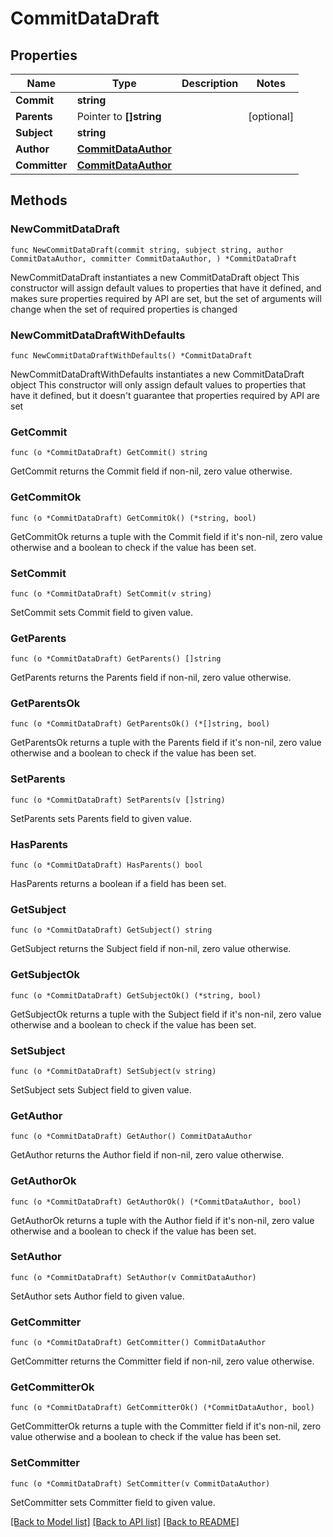 # CommitDataDraft

## Properties

Name | Type | Description | Notes
------------ | ------------- | ------------- | -------------
**Commit** | **string** |  | 
**Parents** | Pointer to **[]string** |  | [optional] 
**Subject** | **string** |  | 
**Author** | [**CommitDataAuthor**](CommitDataAuthor.md) |  | 
**Committer** | [**CommitDataAuthor**](CommitDataAuthor.md) |  | 

## Methods

### NewCommitDataDraft

`func NewCommitDataDraft(commit string, subject string, author CommitDataAuthor, committer CommitDataAuthor, ) *CommitDataDraft`

NewCommitDataDraft instantiates a new CommitDataDraft object
This constructor will assign default values to properties that have it defined,
and makes sure properties required by API are set, but the set of arguments
will change when the set of required properties is changed

### NewCommitDataDraftWithDefaults

`func NewCommitDataDraftWithDefaults() *CommitDataDraft`

NewCommitDataDraftWithDefaults instantiates a new CommitDataDraft object
This constructor will only assign default values to properties that have it defined,
but it doesn't guarantee that properties required by API are set

### GetCommit

`func (o *CommitDataDraft) GetCommit() string`

GetCommit returns the Commit field if non-nil, zero value otherwise.

### GetCommitOk

`func (o *CommitDataDraft) GetCommitOk() (*string, bool)`

GetCommitOk returns a tuple with the Commit field if it's non-nil, zero value otherwise
and a boolean to check if the value has been set.

### SetCommit

`func (o *CommitDataDraft) SetCommit(v string)`

SetCommit sets Commit field to given value.


### GetParents

`func (o *CommitDataDraft) GetParents() []string`

GetParents returns the Parents field if non-nil, zero value otherwise.

### GetParentsOk

`func (o *CommitDataDraft) GetParentsOk() (*[]string, bool)`

GetParentsOk returns a tuple with the Parents field if it's non-nil, zero value otherwise
and a boolean to check if the value has been set.

### SetParents

`func (o *CommitDataDraft) SetParents(v []string)`

SetParents sets Parents field to given value.

### HasParents

`func (o *CommitDataDraft) HasParents() bool`

HasParents returns a boolean if a field has been set.

### GetSubject

`func (o *CommitDataDraft) GetSubject() string`

GetSubject returns the Subject field if non-nil, zero value otherwise.

### GetSubjectOk

`func (o *CommitDataDraft) GetSubjectOk() (*string, bool)`

GetSubjectOk returns a tuple with the Subject field if it's non-nil, zero value otherwise
and a boolean to check if the value has been set.

### SetSubject

`func (o *CommitDataDraft) SetSubject(v string)`

SetSubject sets Subject field to given value.


### GetAuthor

`func (o *CommitDataDraft) GetAuthor() CommitDataAuthor`

GetAuthor returns the Author field if non-nil, zero value otherwise.

### GetAuthorOk

`func (o *CommitDataDraft) GetAuthorOk() (*CommitDataAuthor, bool)`

GetAuthorOk returns a tuple with the Author field if it's non-nil, zero value otherwise
and a boolean to check if the value has been set.

### SetAuthor

`func (o *CommitDataDraft) SetAuthor(v CommitDataAuthor)`

SetAuthor sets Author field to given value.


### GetCommitter

`func (o *CommitDataDraft) GetCommitter() CommitDataAuthor`

GetCommitter returns the Committer field if non-nil, zero value otherwise.

### GetCommitterOk

`func (o *CommitDataDraft) GetCommitterOk() (*CommitDataAuthor, bool)`

GetCommitterOk returns a tuple with the Committer field if it's non-nil, zero value otherwise
and a boolean to check if the value has been set.

### SetCommitter

`func (o *CommitDataDraft) SetCommitter(v CommitDataAuthor)`

SetCommitter sets Committer field to given value.



[[Back to Model list]](../README.md#documentation-for-models) [[Back to API list]](../README.md#documentation-for-api-endpoints) [[Back to README]](../README.md)


